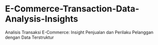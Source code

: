 # E-Commerce-Transaction-Data-Analysis-Insights
Analisis Transaksi E-Commerce: Insight Penjualan dan Perilaku Pelanggan dengan Data Terstruktur
